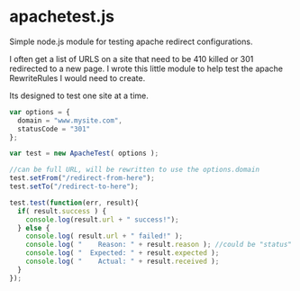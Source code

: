apachetest.js
=============

Simple node.js module for testing apache redirect configurations.

I often get a list of URLS on a site that need to be 410 killed or 301 redirected to a new page. I wrote this
little module to help test the apache RewriteRules I would need to create.

Its designed to test one site at a time.

```javascript
var options = {
  domain = "www.mysite.com",
  statusCode = "301"
};

var test = new ApacheTest( options );

//can be full URL, will be rewritten to use the options.domain
test.setFrom("/redirect-from-here"); 
test.setTo("/redirect-to-here");

test.test(function(err, result){
  if( result.success ) {
    console.log(result.url + " success!");
  } else {
    console.log( result.url + " failed!" );
    console.log( "    Reason: " + result.reason ); //could be "status" or "location"
    console.log( "  Expected: " + result.expected );
    console.log( "    Actual: " + result.received );
  }
});
```
